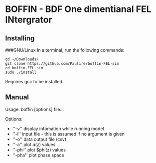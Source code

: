 # BOFFIN - BDF One dimentianal FEL INtergrator

## Installing
###GNU/Linux
In a terminal, run the following commands:

```
cd ~/Downloads/
git clone https://github.com/Paulire/boffin-FEL-sim
cd boffin-FEL-sim
sudo ./install
```
Requires gcc to be installed.

## Manual
 Usage: boffin [options] file...

 Options:
 * ''-v''	 display infomation while running model
 * ''-i''	 input file - this is assumed if no argument is given
 * ''-o''	 data output file (csv)
 * ''-a''  plot $a(z)$ values
 * ''-phi'' plot $phi(z) values
 * ''-pha'' plot phase space
